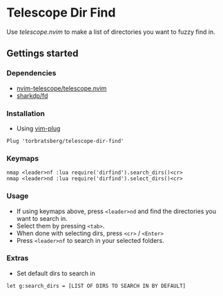 # Telescope Dir Find
Use *telescope.nvim* to make a list of directories you want to fuzzy find in.

## Gettings started

### Dependencies
- [nvim-telescope/telescope.nvim](https://github.com/nvim-telescope/telescope.nvim)
- [sharkdp/fd](https://github.com/sharkdp/fd)

### Installation
- Using [vim-plug](https://github.com/junegunn/vim-plug)
```viml
Plug 'torbratsberg/telescope-dir-find'
```

### Keymaps
```viml
nmap <leader>nf :lua require('dirfind').search_dirs()<cr>
nmap <leader>nd :lua require('dirfind').select_dirs()<cr>
```

### Usage
- If using keymaps above, press `<leader>nd` and find the directories you want to search in.
- Select them by pressing `<tab>`.
- When done with selecting dirs, press `<cr>` / `<Enter>`
- Press `<leader>nf` to search in your selected folders.

### Extras
- Set default dirs to search in
```viml
let g:search_dirs = [LIST OF DIRS TO SEARCH IN BY DEFAULT]
```
